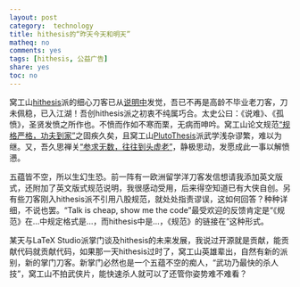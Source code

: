 ```yaml
---
layout: post
category:  technology
title: hithesis的“昨天今天和明天”
matheq: no
comments: yes
tags: [hithesis, 公益广告]
share: yes
toc: no
---
```


窝工山[hithesis](https://github.com/dustincys/hithesis)派的细心刀客已从[说明中](https://github.com/dustincys/hithesis#%E5%85%B3%E4%BA%8Ehithesis%E7%9A%84%E7%BA%BF%E4%B8%8A%E8%AE%A8%E8%AE%BA%E5%8C%BA)发觉，吾已不再是高龄不毕业老刀客，刀未佩稳，已入江湖！吾创hithesis派之初衷不纯属巧合。太史公曰：《说难》、《孤愤》，圣贤发愤之所作也。不愤而作如不寒而栗，无病而呻吟。窝工山论文规范[“规格严格，功夫到家”](https://github.com/dustincys/hithesis#%E6%88%91%E5%B7%A5%E8%A7%84%E8%8C%83%E6%9C%89%E6%AD%A7%E4%B9%89%E4%B9%8B%E5%A4%84)之固疾久矣，且窝工山[PlutoThesis](https://github.com/dustincys/plutothesis)派武学浅杂谬繁，难以为继。又，吾久思禅关[“参求无数，往往到头虚老”](https://dustincys.github.io/cn/2016/12/journeytowest/)，静极思动，发愿成此一事以解愤懑。

五蕴皆不空，所以生幻生恐。前一阵有一欧洲留学洋刀客发信想请我添加英文版式，还附加了英文版式规范说明，我很感动受用，后来得空知道已有大侠自创。另有些刀客刚入hithesis派不引用八股规范，就处处指责谬误，这如何回答？种种详细，不说也罢。“Talk is cheap, show me the code”最受欢迎的反馈肯定是“《规范》在...中规定格式是...，而hithesis中是...，《规范》的链接在”这种形式。

某天与LaTeX Studio派掌门谈及hithesis的未来发展，我说过开源就是贡献，能贡献代码就贡献代码，如果那一天hithesis过时了，窝工山英雄辈出，自然有新的派别，新的掌门刀客。新掌门必然也是一个五蕴不空的痴人，“武功乃最快的杀人技”，窝工山不拍武侠片，能快速杀人就可以了还管你姿势难不难看？

